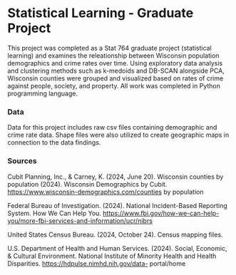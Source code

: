 # Statistical Learning - Graduate Project

This project was completed as a Stat 764 graduate project (statistical learning) and examines the releationship between Wisconsin population demographics and crime rates over time. Using exploratory data analysis and clustering methods such as k-medoids and DB-SCAN alongside PCA, Wisconsin counties were grouped and visualized based on rates of crime against people, society, and property. All work was completed in Python programming language.

### Data
Data for this project includes raw csv files containing demographic and crime rate data. Shape files were also utilized to create geographic maps in connection to the data findings.

### Sources
Cubit Planning, Inc., & Carney, K. (2024, June 20). Wisconsin counties by population (2024). Wisconsin Demographics by Cubit. https://www.wisconsin-demographics.com/counties by population 

Federal Bureau of Investigation. (2024). National Incident-Based Reporting System. How We Can Help You. https://www.fbi.gov/how-we-can-help-you/more-fbi-services-and-information/ucr/nibrs

United States Census Bureau. (2024, October 24). Census mapping files.

U.S. Department of Health and Human Services. (2024). Social, Economic, & Cultural Environment. National Institute of Minority Health and Health Disparities. https://hdpulse.nimhd.nih.gov/data- portal/home
